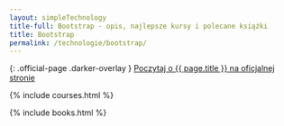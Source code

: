 ```yaml
---
layout: simpleTechnology
title-full: Bootstrap - opis, najlepsze kursy i polecane książki
title: Bootstrap
permalink: /technologie/bootstrap/
---
```


{: .official-page .darker-overlay }
[Poczytaj o {{ page.title }} na oficjalnej stronie](https://getbootstrap.com/)

{% include courses.html %}

{% include books.html %}
